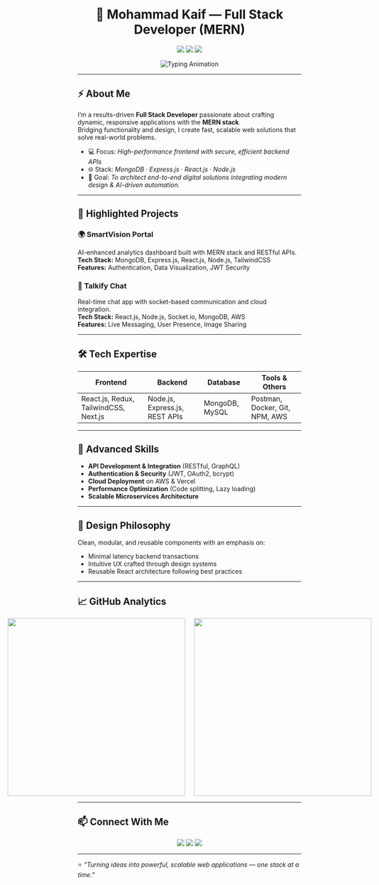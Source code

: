 <h1 align="center">🚀 Mohammad Kaif — Full Stack Developer (MERN)</h1>

<p align="center">
  <img src="https://img.shields.io/badge/Full%20Stack%20Developer-MERN%20Stack-blueviolet?style=for-the-badge">
  <img src="https://img.shields.io/badge/Open%20Source-Contributor-brightgreen?style=for-the-badge">
  <img src="https://img.shields.io/badge/Clean%20Code-Enthusiast-ff69b4?style=for-the-badge">
</p>

<p align="center">
  <img src="https://readme-typing-svg.demolab.com?font=Fira+Code&size=22&pause=800&color=00BFFF&center=true&vCenter=true&width=600&lines=Full+Stack+Developer;MERN+Stack+Expert;Building+Smart+Web+Apps;Dynamic+Frontend+%26+Powerful+Backend" alt="Typing Animation">
</p>

---

## ⚡ About Me
I’m a results-driven **Full Stack Developer** passionate about crafting dynamic, responsive applications with the **MERN stack**.  
Bridging functionality and design, I create fast, scalable web solutions that solve real-world problems.

- 💻 Focus: *High-performance frontend with secure, efficient backend APIs*
- 🌐 Stack: *MongoDB · Express.js · React.js · Node.js*
- 🎯 Goal: *To architect end-to-end digital solutions integrating modern design & AI-driven automation.*

---

## 💼 Highlighted Projects

### 🌍 SmartVision Portal
AI-enhanced analytics dashboard built with MERN stack and RESTful APIs.  
**Tech Stack:** MongoDB, Express.js, React.js, Node.js, TailwindCSS  
**Features:** Authentication, Data Visualization, JWT Security  

### 💬 Talkify Chat
Real-time chat app with socket-based communication and cloud integration.  
**Tech Stack:** React.js, Node.js, Socket.io, MongoDB, AWS  
**Features:** Live Messaging, User Presence, Image Sharing  

---

## 🛠 Tech Expertise
<div align="center">

| Frontend | Backend | Database | Tools & Others |
|-----------|----------|-----------|----------------|
| React.js, Redux, TailwindCSS, Next.js | Node.js, Express.js, REST APIs | MongoDB, MySQL | Postman, Docker, Git, NPM, AWS |

</div>

---

## 🧠 Advanced Skills
- **API Development & Integration** (RESTful, GraphQL)
- **Authentication & Security** (JWT, OAuth2, bcrypt)
- **Cloud Deployment** on AWS & Vercel
- **Performance Optimization** (Code splitting, Lazy loading)
- **Scalable Microservices Architecture**

---

## 🧩 Design Philosophy
Clean, modular, and reusable components with an emphasis on:
- Minimal latency backend transactions
- Intuitive UX crafted through design systems
- Reusable React architecture following best practices

---

## 📈 GitHub Analytics
<p align="center" style="display: flex; justify-content: center; gap: 20px;">
  <img src="https://github-readme-streak-stats.herokuapp.com/?user=mohammadkaif-sayyed&theme=tokyonight&hide_border=true" width="400">
  <img src="https://github-readme-stats.vercel.app/api/top-langs/?username=mohammadkaif-sayyed&layout=compact&theme=tokyonight&hide_border=true" width="400">
</p>



---

## 📫 Connect With Me
<div align="center">
  <a href="mailto:mohd.k.sayyed@gmail.com"><img src="https://img.shields.io/badge/Gmail-D14836?style=for-the-badge&logo=gmail&logoColor=white"></a>
  <a href="https://www.linkedin.com/in/mohammad-kaif-sayyed-1b6aba219"><img src="https://img.shields.io/badge/LinkedIn-0077B5?style=for-the-badge&logo=linkedin&logoColor=white"></a>
  <a href="https://mohammadkaif-sayyed.netlify.app"><img src="https://img.shields.io/badge/Portfolio-000?style=for-the-badge&logo=vercel&logoColor=white"></a>
</div>

---

⭐ *“Turning ideas into powerful, scalable web applications — one stack at a time.”*
